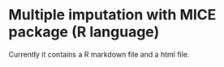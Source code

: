 # Multiple imputation with MICE package (R language) 
Currently it contains a R markdown file and a html file.
